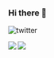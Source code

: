 ### Hi there 👋

<!--
**naoymd/naoymd** is a ✨ _special_ ✨ repository because its `README.md` (this file) appears on your GitHub profile.

Here are some ideas to get you started:

- 🔭 I’m currently working on ...
- 🌱 I’m currently learning ...
- 👯 I’m looking to collaborate on ...
- 🤔 I’m looking for help with ...
- 💬 Ask me about ...
- 📫 How to reach me: ...
- 😄 Pronouns: ...
- ⚡ Fun fact: ...
-->

![twitter](https://img.shields.io/twitter/follow/70snt_ny?label=Follow&style=social)

<img align="left" src="https://github-readme-stats.yiskw713.vercel.app/api?username=naoymd&count_private=true&show_icons=true&theme=highcontrast" />
<img src="https://github-readme-stats.yiskw713.vercel.app/api/top-langs/?username=naoymd&hide=jupyter%20notebook&layout=default&theme=highcontrast" />

